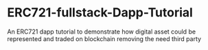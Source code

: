 # ERC721-fullstack-Dapp-Tutorial
An ERC721 dapp tutorial to demonstrate how digital asset could be represented and traded on blockchain removing the need third party
